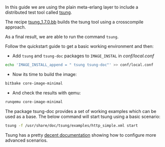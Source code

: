 In this guide we are using the plain meta-erlang layer to include a distributed test tool called [tsung](http://tsung.erlang-projects.org/).

The recipe [tsung_1.7.0.bb](https://github.com/meta-erlang/meta-erlang/blob/master/recipes-tests/tsung/tsung_1.7.0.bb) builds the tsung tool using a crosscompile approach.

As a final result, we are able to run the command `tsung`.

Follow the quickstart guide to get a basic working environment and then:

 * Add `tsung` and `tsung-doc` packages to `IMAGE_INSTAL` in _conf/local.conf_
```bash
echo 'IMAGE_INSTALL_append = " tsung tsung-doc"' >> conf/local.conf
```
 * Now its time to build the image:
```bash
bitbake core-image-minimal
```
 * And check the results with qemu:
```bash
runqemu core-image-minimal
```

The package tsung-doc provides a set of working examples which can be used as a base. The below command will start tsung using a basic scenario:

```bash
tsung -f /usr/share/doc/tsung/examples/http_simple.xml start
```

Tsung has a pretty [decent documentation](http://tsung.erlang-projects.org/user_manual/) showing how to configure more advanced scenarios.